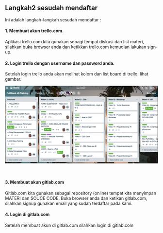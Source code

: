 ## Langkah2 sesudah mendaftar

Ini adalah langkah-langkah sesudah mendaftar :

#### 1. Membuat akun trello.com.

Aplikasi trello.com kita gunakan sebagi tempat diskusi dan list materi, silahkan buka browser anda dan ketikkan trello.com kemudian lakukan sign-up.

#### 2. Login trello dengan username dan password anda.

Setelah login trello anda akan melihat kolom dan list board di trello, lihat gambar.

![trello](img/trello.png)

<br>

#### 3. Membuat akun gitlab.com

Gitlab.com kita gunakan sebagai repository (online) tempat kita menyimpan MATERI dan SOUCE CODE.
Buka browser anda dan ketikan gitlab.com, silahkan signup gunakan email yang sudah terdaftar pada kami.

#### 4. Login di gitlab.com

Setelah membuat akun di gitlab.com silahkan login di gitlab.com
